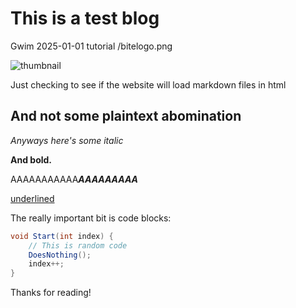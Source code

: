 # This is a test blog

<info>
	<title>This is a second test blog</title>
	<author>Gwim</author>
	<date>2025-01-01</date>
	<type>tutorial</type>
	<thumbnail>/bitelogo.png</thumbnail>
</info>

![thumbnail](/bitelogo.png)

Just checking to see if the website will load markdown files in html

## And not some plaintext abomination

*Anyways here's some italic*

**And bold.**

AAAAAAAAAAA***AAAAAAAAA***

<u>underlined</u>

The really important bit is code blocks:

```csharp
void Start(int index) {
	// This is random code
	DoesNothing();
	index++;
}
```

Thanks for reading!